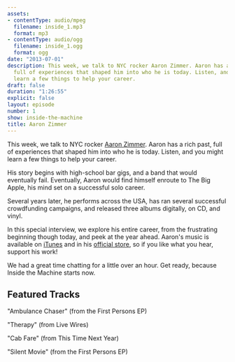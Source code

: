 ```yaml
---
assets:
- contentType: audio/mpeg
  filename: inside_1.mp3
  format: mp3
- contentType: audio/ogg
  filename: inside_1.ogg
  format: ogg
date: "2013-07-01"
description: This week, we talk to NYC rocker Aaron Zimmer. Aaron has a rich past,
  full of experiences that shaped him into who he is today. Listen, and you might
  learn a few things to help your career.
draft: false
duration: "1:26:55"
explicit: false
layout: episode
number: 1
show: inside-the-machine
title: Aaron Zimmer
---
```

This week, we talk to NYC rocker [Aaron Zimmer](http://aaronzimmer.com). Aaron has a rich past, full of experiences that shaped him into who he is today. Listen, and you might learn a few things to help your career.

His story begins with high-school bar gigs, and a band that would eventually fail. Eventually, Aaron would find himself enroute to The Big Apple, his mind set on a successful solo career.

Several years later, he performs across the USA, has ran several successful crowdfunding campaigns, and released three albums digitally, on CD, and vinyl.

In this special interview, we explore his entire career, from the frustrating beginning though today, and peek at the year ahead. Aaron's music is available on [iTunes](https://itunes.apple.com/us/album/live-wires/id302797880) and in his [official store](http://aaronzimmer.com/Shop), so if you like what you hear, support his work!

We had a great time chatting for a little over an hour. Get ready, because Inside the Machine starts now.

## Featured Tracks

"Ambulance Chaser" (from the First Persons EP)

"Therapy" (from Live Wires)

"Cab Fare" (from This Time Next Year)

"Silent Movie" (from the First Persons EP)